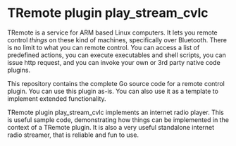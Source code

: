 # TRemote plugin play_stream_cvlc

TRemote is a service for ARM based Linux computers. It lets you remote control *things* on these kind of machines, specifically over Bluetooth. There is no limit to what you can remote control. You can access a list of predefined actions, you can execute executables and shell scripts, you can issue http request, and you can invoke your own or 3rd party native code plugins.

This repository contains the complete Go source code for a remote control plugin. You can use this plugin as-is. You can also use it as a template to implement extended functionality.

TRemote plugin play_stream_cvlc implements an internet radio player.
This is useful sample code, demonstrating how things can be implemented in the 
context of a TRemote plugin. It is also a very useful standalone internet 
radio streamer, that is reliable and fun to use.


